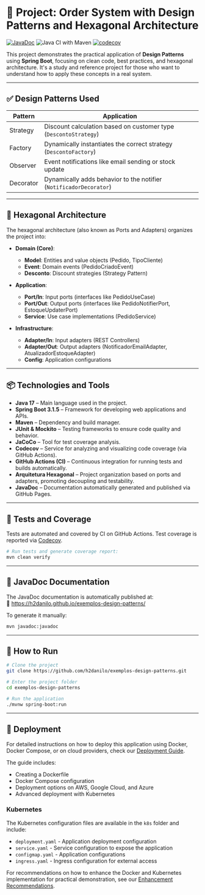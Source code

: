 # 🧠 Project: Order System with Design Patterns and Hexagonal Architecture

[![JavaDoc](https://img.shields.io/badge/docs-javadoc-blue.svg)](https://h2danilo.github.io/exemplos-design-patterns/)
![Java CI with Maven](https://github.com/h2danilo/exemplos-design-patterns/actions/workflows/build.yml/badge.svg)
[![codecov](https://codecov.io/gh/h2danilo/exemplos-design-patterns/branch/main/graph/badge.svg)](https://codecov.io/gh/h2danilo/exemplos-design-patterns)

This project demonstrates the practical application of **Design Patterns** using **Spring Boot**, focusing on clean code, best practices, and hexagonal architecture. It's a study and reference project for those who want to understand how to apply these concepts in a real system.

---

## ✅ Design Patterns Used

| Pattern     | Application                                                                 |
|------------|---------------------------------------------------------------------------|
| Strategy   | Discount calculation based on customer type (`DescontoStrategy`)      |
| Factory    | Dynamically instantiates the correct strategy (`DescontoFactory`)         |
| Observer   | Event notifications like email sending or stock update    |
| Decorator  | Dynamically adds behavior to the notifier (`NotificadorDecorator`) |

---

## 🧱 Hexagonal Architecture

The hexagonal architecture (also known as Ports and Adapters) organizes the project into:

- **Domain (Core)**: 
  - **Model**: Entities and value objects (Pedido, TipoCliente)
  - **Event**: Domain events (PedidoCriadoEvent)
  - **Desconto**: Discount strategies (Strategy Pattern)

- **Application**:
  - **Port/In**: Input ports (interfaces like PedidoUseCase)
  - **Port/Out**: Output ports (interfaces like PedidoNotifierPort, EstoqueUpdaterPort)
  - **Service**: Use case implementations (PedidoService)

- **Infrastructure**:
  - **Adapter/In**: Input adapters (REST Controllers)
  - **Adapter/Out**: Output adapters (NotificadorEmailAdapter, AtualizadorEstoqueAdapter)
  - **Config**: Application configurations

---

## 📦 Technologies and Tools

- **Java 17** – Main language used in the project.
- **Spring Boot 3.1.5** – Framework for developing web applications and APIs.
- **Maven** – Dependency and build manager.
- **JUnit & Mockito** – Testing frameworks to ensure code quality and behavior.
- **JaCoCo** – Tool for test coverage analysis.
- **Codecov** – Service for analyzing and visualizing code coverage (via GitHub Actions).
- **GitHub Actions (CI)** – Continuous integration for running tests and builds automatically.
- **Arquitetura Hexagonal** – Project organization based on ports and adapters, promoting decoupling and testability.
- **JavaDoc** – Documentation automatically generated and published via GitHub Pages.

---

## 🧪 Tests and Coverage

Tests are automated and covered by CI on GitHub Actions. Test coverage is reported via [Codecov](https://codecov.io/gh/h2danilo/exemplos-design-patterns).

```bash
# Run tests and generate coverage report:
mvn clean verify
```

---

## 📄 JavaDoc Documentation

The JavaDoc documentation is automatically published at:  
🔗 https://h2danilo.github.io/exemplos-design-patterns/

To generate it manually:

```bash
mvn javadoc:javadoc
```

---

## 🚀 How to Run

```bash
# Clone the project
git clone https://github.com/h2danilo/exemplos-design-patterns.git

# Enter the project folder
cd exemplos-design-patterns

# Run the application
./mvnw spring-boot:run
```

---

## 🐳 Deployment

For detailed instructions on how to deploy this application using Docker, Docker Compose, or on cloud providers, check our [Deployment Guide](docs/deployment-guide.md).

The guide includes:
- Creating a Dockerfile
- Docker Compose configuration
- Deployment options on AWS, Google Cloud, and Azure
- Advanced deployment with Kubernetes

### Kubernetes

The Kubernetes configuration files are available in the `k8s` folder and include:
- `deployment.yaml` - Application deployment configuration
- `service.yaml` - Service configuration to expose the application
- `configmap.yaml` - Application configurations
- `ingress.yaml` - Ingress configuration for external access

For recommendations on how to enhance the Docker and Kubernetes implementation for practical demonstration, see our [Enhancement Recommendations](docs/docker-kubernetes-enhancements-en.md).
